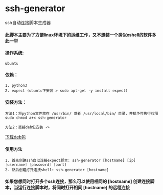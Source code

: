 # ssh-generator
ssh自动连接脚本生成器

#### 此脚本主要为了方便linux环境下的运维工作，又不想装一个类似xshell的软件多此一举

#### 操作系统:
    ubuntu

#### 依赖：
    1. python3
    2. expect (ubuntu下安装 > sudo apt-get -y install expect)

#### 安装方法：
    方法1：将python文件放在 /usr/bin/ 或者 /usr/local/bin/ 目录，并赋予可执行权限 sudo chmod a+x ssh-generator
    
    方法2：直接deb包安装 -> 
    
[下载deb包](https://github.com/smallcham/ssh-generator/releases)

#### 使用方法
    1. 首先创建ssh自动连接expect脚本: ssh-generator [hostname] [ip] [username] [password] [port]
    2. 然后创建打开连接shell: ssh-generator [hostname]
    
#### 如果您想同时打开多个ssh连接，那么可以使用相同的 [hostname] 创建连接脚本，当运行连接脚本时，将同时打开相同 [hostname] 的远程连接
